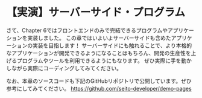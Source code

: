 # 【実演】サーバーサイド・プログラム
さて、Chapter 6ではフロントエンドのみで完結できるプログラムやアプリケーションを実装しました。
この章ではいよいよサーバーサイドも含めたアプリケーションの実装を目指します！
サーバーサイドにも触れることで、より本格的なアプリケーションが開発できるようになることはもちろん、開発の生産性を上げるプログラムやツールを利用できるようにもなります。
ぜひ実際に手を動かしながら実際にコーディングしてみてください。

なお、本章のソースコードも下記のGitHubリポジトリで公開しています。ぜひ参考にしてみてください。
https://github.com/seito-developer/demo-pages
